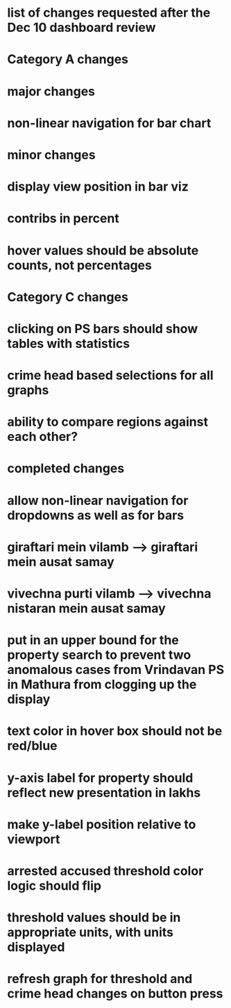 # list of changes requested after the Dec 10 dashboard review

# Category A changes

# major changes

# non-linear navigation for bar chart

# minor changes

# display view position in bar viz
# contribs in percent

# hover values should be absolute counts, not percentages

# Category C changes

# clicking on PS bars should show tables with statistics
# crime head based selections for all graphs
# ability to compare regions against each other?


# completed changes

# allow non-linear navigation for dropdowns as well as for bars

# giraftari mein vilamb --> giraftari mein ausat samay
# vivechna purti vilamb --> vivechna nistaran mein ausat samay
# put in an upper bound for the property search to prevent two anomalous cases from Vrindavan PS in Mathura from clogging up the display
# text color in hover box should not be red/blue
# y-axis label for property should reflect new presentation in lakhs
# make y-label position relative to viewport
# arrested accused threshold color logic should flip
# threshold values should be in appropriate units, with units displayed
# refresh graph for threshold and crime head changes on button press